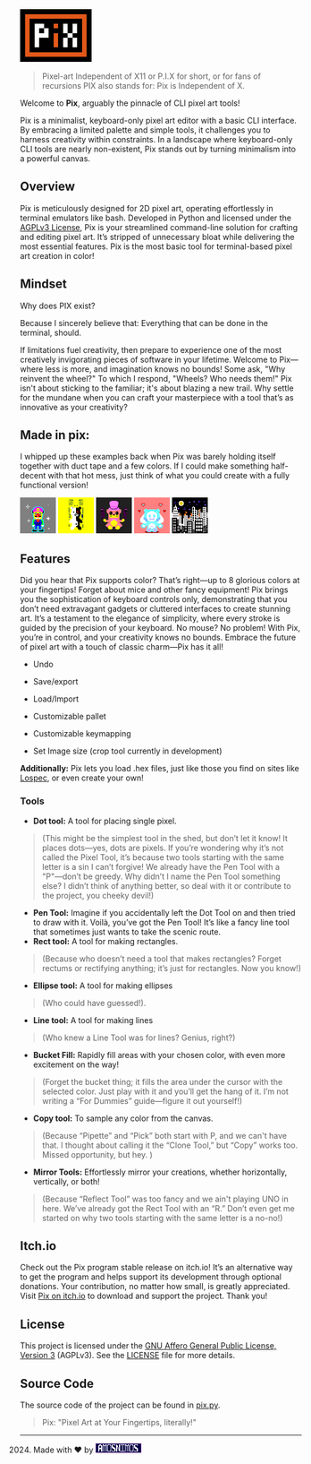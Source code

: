 <img src="./pix.png" alt="./PIX">

> Pixel-art Independent of X11 or P.I.X for short, or for fans of recursions PIX also stands for: Pix is Independent of X. 


Welcome to **Pix**, arguably the pinnacle of CLI pixel art tools!

Pix is a minimalist, keyboard-only pixel art editor with a basic CLI interface. By embracing a limited palette and simple tools, it challenges you to harness creativity within constraints. In a landscape where keyboard-only CLI tools are nearly non-existent, Pix stands out by turning minimalism into a powerful canvas.

## Overview

Pix is meticulously designed for 2D pixel art, operating effortlessly in terminal emulators like bash. Developed in Python and licensed under the [AGPLv3 License](./LICENSE), Pix is your streamlined command-line solution for crafting and editing pixel art. It’s stripped of unnecessary bloat while delivering the most essential features. Pix is the most basic tool for terminal-based pixel art creation in color!

## Mindset

Why does PIX exist?

Because I sincerely believe that: Everything that can be done in the terminal, should.

If limitations fuel creativity, then prepare to experience one of the most creatively invigorating pieces of software in your lifetime. Welcome to Pix—where less is more, and imagination knows no bounds! Some ask, "Why reinvent the wheel?" To which I respond, "Wheels? Who needs them!" Pix isn't about sticking to the familiar; it's about blazing a new trail. Why settle for the mundane when you can craft your masterpiece with a tool that’s as innovative as your creativity?

## Made in pix:

I whipped up these examples back when Pix was barely holding itself together with duct tape and a few colors. If I could make something half-decent with that hot mess, just think of what you could create with a fully functional version!

<img src="./examples/example_001.png">
<img src="./examples/example_002.png">
<img src="./examples/example_003.png">
<img src="./examples/example_004.png">
<img src="./examples/example_005.png">

## Features

Did you hear that Pix supports color? That’s right—up to 8 glorious colors at your fingertips! Forget about mice and other fancy equipment! Pix brings you the sophistication of keyboard controls only, demonstrating that you don’t need extravagant gadgets or cluttered interfaces to create stunning art. It’s a testament to the elegance of simplicity, where every stroke is guided by the precision of your keyboard. No mouse? No problem! With Pix, you’re in control, and your creativity knows no bounds. Embrace the future of pixel art with a touch of classic charm—Pix has it all!

- Undo

- Save/export

- Load/Import

- Customizable pallet

- Customizable keymapping

- Set Image size (crop tool currently in development)


**Additionally:**
Pix lets you load .hex files, just like those you find on sites like [Lospec](https://lospec.com/), or even create your own!

### Tools

- **Dot tool:** A tool for placing single pixel. 

> (This might be the simplest tool in the shed, but don’t let it know! It places dots—yes, dots are pixels. If you’re wondering why it’s not called the Pixel Tool, it’s because two tools starting with the same letter is a sin I can’t forgive! We already have the Pen Tool with a "P"—don’t be greedy. Why didn’t I name the Pen Tool something else? I didn’t think of anything better, so deal with it or contribute to the project, you cheeky devil!)

- **Pen Tool:** Imagine if you accidentally left the Dot Tool on and then tried to draw with it. Voilà, you’ve got the Pen Tool! It’s like a fancy line tool that sometimes just wants to take the scenic route.
- **Rect tool:** A tool for making rectangles. 

> (Because who doesn’t need a tool that makes rectangles? Forget rectums or rectifying anything; it’s just for rectangles. Now you know!)

- **Ellipse tool:** A tool for making ellipses 

> (Who could have guessed!).

- **Line tool:** A tool for making lines 

> (Who knew a Line Tool was for lines? Genius, right?)

- **Bucket Fill:** Rapidly fill areas with your chosen color, with even more excitement on the way! 
> (Forget the bucket thing; it fills the area under the cursor with the selected color. Just play with it and you’ll get the hang of it. I’m not writing a “For Dummies” guide—figure it out yourself!)
- **Copy tool:** To sample any color from the canvas. 

> (Because “Pipette” and “Pick” both start with P, and we can't have that. I thought about calling it the “Clone Tool,” but “Copy” works too. Missed opportunity, but hey. )

- **Mirror Tools:** Effortlessly mirror your creations, whether horizontally, vertically, or both! 

> (Because “Reflect Tool” was too fancy and we ain't playing UNO in here. We’ve already got the Rect Tool with an “R.” Don’t even get me started on why two tools starting with the same letter is a no-no!)

## Itch.io

Check out the Pix program stable release on itch.io! It’s an alternative way to get the program and helps support its development through optional donations. Your contribution, no matter how small, is greatly appreciated. Visit [Pix on itch.io](https://amos-nimos.itch.io/pix) to download and support the project. Thank you!

## License

This project is licensed under the [GNU Affero General Public License, Version 3](./LICENSE) (AGPLv3). See the [LICENSE](./LICENSE) file for more details.

## Source Code

The source code of the project can be found in <a href="./pix.py">pix.py</a>.

> Pix: "Pixel Art at Your Fingertips, literally!"

---

2024. Made with ❤ by  <a href="https://amosnimos.com" target="_blank">
    <img src="./examples/amosnimos.png" alt="amosnimos">
</a>

